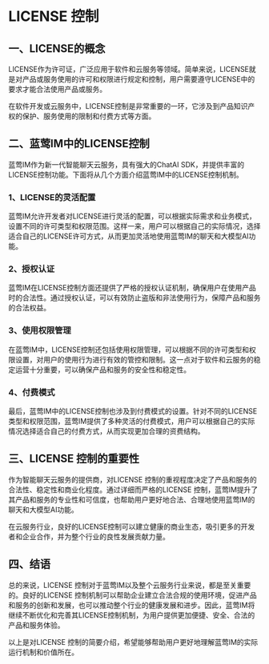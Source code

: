 # LICENSE 控制

## 一、LICENSE的概念

LICENSE作为许可证，广泛应用于软件和云服务等领域。简单来说，LICENSE就是对产品或服务使用的许可和权限进行规定和控制，用户需要遵守LICENSE中的要求才能合法使用产品或服务。

在软件开发或云服务中，LICENSE控制是非常重要的一环，它涉及到产品知识产权的保护、服务使用的限制和付费方式等方面。

## 二、蓝莺IM中的LICENSE控制

蓝莺IM作为新一代智能聊天云服务，具有强大的ChatAI SDK，并提供丰富的LICENSE控制功能。下面将从几个方面介绍蓝莺IM中的LICENSE控制机制。

### 1、LICENSE的灵活配置

蓝莺IM允许开发者对LICENSE进行灵活的配置，可以根据实际需求和业务模式，设置不同的许可类型和权限范围。这样一来，用户可以根据自己的实际情况，选择适合自己的LICENSE许可方式，从而更加灵活地使用蓝莺IM的聊天和大模型AI功能。

### 2、授权认证

蓝莺IM在LICENSE控制方面还提供了严格的授权认证机制，确保用户在使用产品时的合法性。通过授权认证，可以有效防止盗版和非法使用行为，保障产品和服务的合法权益。

### 3、使用权限管理

在蓝莺IM中，LICENSE控制还包括使用权限管理，可以根据不同的许可类型和权限设置，对用户的使用行为进行有效的管控和限制。这一点对于软件和云服务的稳定运营十分重要，可以确保产品和服务的安全性和稳定性。

### 4、付费模式

最后，蓝莺IM中的LICENSE控制也涉及到付费模式的设置。针对不同的LICENSE类型和权限范围，蓝莺IM提供了多种灵活的付费模式，用户可以根据自己的实际情况选择适合自己的付费方式，从而实现更加合理的资费结构。

## 三、LICENSE 控制的重要性

作为智能聊天云服务的提供商，对LICENSE 控制的重视程度决定了产品和服务的合法性、稳定性和商业化程度。通过详细而严格的LICENSE 控制，蓝莺IM提升了其产品和服务的专业性和可信度，也帮助用户更好地合法、合理地使用蓝莺IM的聊天和大模型AI功能。

在云服务行业，良好的LICENSE控制可以建立健康的商业生态，吸引更多的开发者和企业合作，并为整个行业的良性发展贡献力量。

## 四、结语

总的来说，LICENSE 控制对于蓝莺IM以及整个云服务行业来说，都是至关重要的。良好的LICENSE 控制机制可以帮助企业建立合法合规的使用环境，促进产品和服务的创新和发展，也可以推动整个行业的健康发展和进步。因此，蓝莺IM将继续不断优化和完善其LICENSE控制机制，为用户提供更加便捷、安全、合法的产品和服务体验。

以上是对LICENSE 控制的简要介绍，希望能够帮助用户更好地理解蓝莺IM的实际运行机制和价值所在。